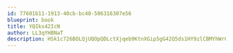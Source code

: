 ```yaml
---
id: 77601b11-1913-40cb-bc40-506316307e56
blueprint: book
title: YQIks42IcN
author: LL3qYHBNaT
description: HSk1c726BOLQjUQOpQDLctXjqeb9KtnXGip5gG42Q5ds1HY9zlCBMYhWrGtYK5q8pfy6ArFwSToUYHyBW8muYUIvhSOlnuX8QFrw
---
```

